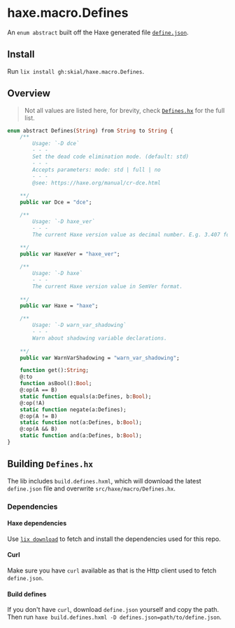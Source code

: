 # haxe.macro.Defines

An `enum abstract` built off the Haxe generated file [`define.json`](https://raw.githubusercontent.com/HaxeFoundation/haxe/development/src-json/define.json).

## Install

Run `lix install gh:skial/haxe.macro.Defines`.

## Overview

> Not all values are listed here, for brevity, check [`Defines.hx`](/blob/master/src/haxe/macro/Defines.hx) for the full list.

```Haxe
enum abstract Defines(String) from String to String {
    /**
		Usage: `-D dce`
		- - -
		Set the dead code elimination mode. (default: std)
		- - -
		Accepts parameters: mode: std | full | no
		- - -
		@see: https://haxe.org/manual/cr-dce.html
		
	**/
	public var Dce = "dce";

    /**
		Usage: `-D haxe_ver`
		- - -
		The current Haxe version value as decimal number. E.g. 3.407 for 3.4.7.
		
	**/
	public var HaxeVer = "haxe_ver";

    /**
		Usage: `-D haxe`
		- - -
		The current Haxe version value in SemVer format.
		
	**/
	public var Haxe = "haxe";

    /**
		Usage: `-D warn_var_shadowing`
		- - -
		Warn about shadowing variable declarations.
		
	**/
	public var WarnVarShadowing = "warn_var_shadowing";

    function get():String;
	@:to 
    function asBool():Bool;
	@:op(A == B) 
    static function equals(a:Defines, b:Bool);
	@:op(!A) 
    static function negate(a:Defines);
	@:op(A != B) 
    static function not(a:Defines, b:Bool);
	@:op(A && B) 
    static function and(a:Defines, b:Bool);
}
```

## Building `Defines.hx`

The lib includes `build.defines.hxml`, which will download the latest `define.json` file and overwrite `src/haxe/macro/Defines.hx`.

### Dependencies

#### Haxe dependencies
Use [`lix download`](https://github.com/lix-pm/lix.client) to fetch and install the dependencies used for this repo.

#### Curl
Make sure you have `curl` available as that is the Http client used to fetch `define.json`.

#### Build defines
If you don't have `curl`, download `define.json` yourself and copy the path. Then
run `haxe build.defines.hxml -D defines.json=path/to/define.json`.

